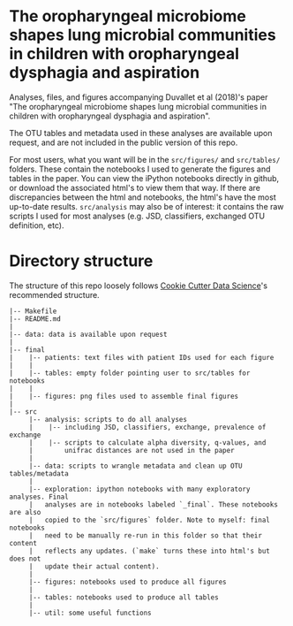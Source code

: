 # The oropharyngeal microbiome shapes lung microbial communities in children with oropharyngeal dysphagia and aspiration

Analyses, files, and figures accompanying Duvallet et al (2018)'s paper "The oropharyngeal microbiome shapes lung microbial communities in children with oropharyngeal dysphagia and aspiration".

The OTU tables and metadata used in these analyses are available upon request, and are not included in the public version of this repo.

For most users, what you want will be in the `src/figures/` and `src/tables/` folders.
These contain the notebooks I used to generate the figures and tables in the paper.
You can view the iPython notebooks directly in github, or download the associated html's to view them that way.
If there are discrepancies between the html and notebooks, the html's have the most up-to-date results.
`src/analysis` may also be of interest: it contains the raw scripts I used for most analyses (e.g. JSD, classifiers, exchanged OTU definition, etc).

# Directory structure

The structure of this repo loosely follows [Cookie Cutter Data Science](https://drivendata.github.io/cookiecutter-data-science/)'s recommended structure.

```
|-- Makefile   
|-- README.md
|
|-- data: data is available upon request
|
|-- final
|    |-- patients: text files with patient IDs used for each figure
|    |
|    |-- tables: empty folder pointing user to src/tables for notebooks
|    |
|    |-- figures: png files used to assemble final figures
|    
|-- src
     |-- analysis: scripts to do all analyses
     |    |-- including JSD, classifiers, exchange, prevalence of exchange
     |    |-- scripts to calculate alpha diversity, q-values, and
     |        unifrac distances are not used in the paper
     |
     |-- data: scripts to wrangle metadata and clean up OTU tables/metadata
     |
     |-- exploration: ipython notebooks with many exploratory analyses. Final
     |   analyses are in notebooks labeled `_final`. These notebooks are also
     |   copied to the `src/figures` folder. Note to myself: final notebooks
     |   need to be manually re-run in this folder so that their content
     |   reflects any updates. (`make` turns these into html's but does not
     |   update their actual content).
     |
     |-- figures: notebooks used to produce all figures
     |
     |-- tables: notebooks used to produce all tables
     |
     |-- util: some useful functions
```
